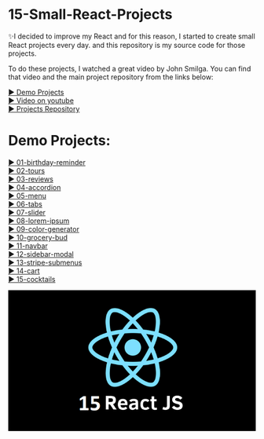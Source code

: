 # 15-Small-React-Projects

✨I decided to improve my React and for this reason, I started to create small React projects every day. and this repository is my source code for those projects.

To do these projects, I watched a great video by John Smilga. You can find that video and the main project repository from the links below:<br/>

[▶️ Demo Projects](https://react-projects.netlify.app/)<br/>
[▶️ Video on youtube](https://www.youtube.com/watch?v=a_7Z7C_JCyo)<br/>
[▶️ Projects Repository](https://github.com/john-smilga/react-projects)<br/>


# Demo Projects:
[▶️ 01-birthday-reminder](https://react-projects-1-birthday-reminder.netlify.app/)<br/>
[▶️ 02-tours](https://react-projects-2-tours.netlify.app/)<br/>
[▶️ 03-reviews](https://react-projects-3-reviews.netlify.app/)<br/>
[▶️ 04-accordion](https://react-projects-4-accordion.netlify.app/)<br/>
[▶️ 05-menu](https://react-projects-5-menu.netlify.app/)<br/>
[▶️ 06-tabs](https://react-projects-6-tabs.netlify.app/)<br/>
[▶️ 07-slider](https://react-projects-7-slider.netlify.app/)<br/>
[▶️ 08-lorem-ipsum](https://react-projects-8-lorem-ipsum-generator.netlify.app/)<br/>
[▶️ 09-color-generator](https://react-projects-9-color-generator.netlify.app/)<br/>
[▶️ 10-grocery-bud](https://react-projects-10-grocery-bud.netlify.app/)<br/>
[▶️ 11-navbar](https://react-projects-11-navbar.netlify.app/)<br/>
[▶️ 12-sidebar-modal](https://react-projects-12-sidebar-modal.netlify.app/)<br/>
[▶️ 13-stripe-submenus](https://react-projects-13-stripe-submenus.netlify.app/)<br/>
[▶️ 14-cart](https://react-projects-14-usereducer-cart.netlify.app/)<br/>
[▶️ 15-cocktails](https://react-projects-15-cocktails.netlify.app/)<br/>

![preview img](/preview.jpg)
